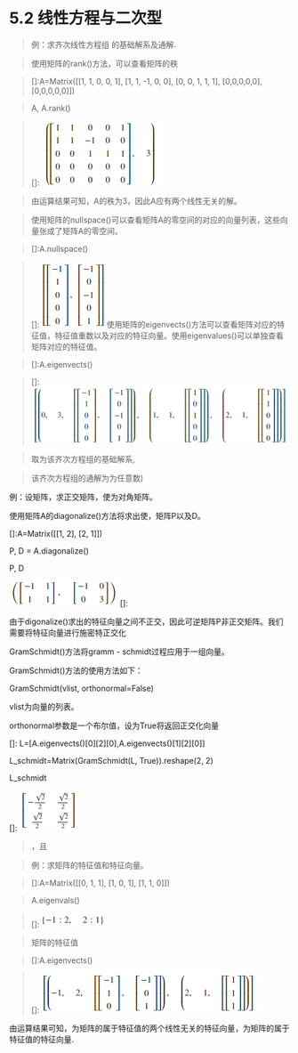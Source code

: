 # 5.2 线性方程与二次型

>   例：求齐次线性方程组 的基础解系及通解.

>   使用矩阵的rank()方法，可以查看矩阵的秩

>   []:A=Matrix([[1, 1, 0, 0, 1], [1, 1, -1, 0, 0], [0, 0, 1, 1, 1],
>   [0,0,0,0,0],[0,0,0,0,0]])

>   A, A.rank()

>   []: ![](../media/41ac3d4d7b73a35667debc43f112f19c.png)

>   由运算结果可知，A的秩为3，因此A应有两个线性无关的解。

>   使用矩阵的nullspace()可以查看矩阵A的零空间的对应的向量列表，这些向量张成了矩阵A的零空间。

>   []:A.nullspace()

>   []: ![](../media/d8c332bd02638ef4b4d5bfad1d1ce750.png)
使用矩阵的eigenvects()方法可以查看矩阵对应的特征值，特征值重数以及对应的特征向量。使用eigenvalues()可以单独查看矩阵对应的特征值。

>   []:A.eigenvects()

>   []: ![](../media/a5bdffc3960e36c88c2d22ffef7aa184.png)

>   取为该齐次方程组的基础解系,

>   该齐次方程组的通解为为任意数)

例：设矩阵，求正交矩阵，使为对角矩阵。

使用矩阵A的diagonalize()方法将求出使，矩阵P以及D。

[]:A=Matrix([[1, 2], [2, 1]])

P, D = A.diagonalize()

P, D

![](../media/4f13e4340161f334c649d16b717eaf10.png)[]:

由于digonalize()求出的特征向量之间不正交，因此可逆矩阵P非正交矩阵。我们需要将特征向量进行施密特正交化

GramSchmidt()方法将gramm - schmidt过程应用于一组向量。

GramSchmidt()方法的使用方法如下：

GramSchmidt(vlist, orthonormal=False)

vlist为向量的列表。

orthonormal参数是一个布尔值，设为True将返回正交化向量

[]: L=[A.eigenvects()[0][2][0],A.eigenvects()[1][2][0]]

L_schmidt=Matrix(GramSchmidt(L, True)).reshape(2, 2)

L_schmidt

[]: ![](../media/4af723d147d51389a908fcce164e861a.png)

>   ，且

>   例：求矩阵的特征值和特征向量。

>   []:A=Matrix([[0, 1, 1], [1, 0, 1], [1, 1, 0]])

>   A.eigenvals()

>   []:![](../media/08e0426150a2335eba2c5e4f6ca35a12.png)

>   矩阵的特征值

>   []:A.eigenvects()

>   []: ![](../media/1f1820c7526f01ce7bc9df3a00e1df40.png)

由运算结果可知，为矩阵的属于特征值的两个线性无关的特征向量，为矩阵的属于特征值的特征向量.
